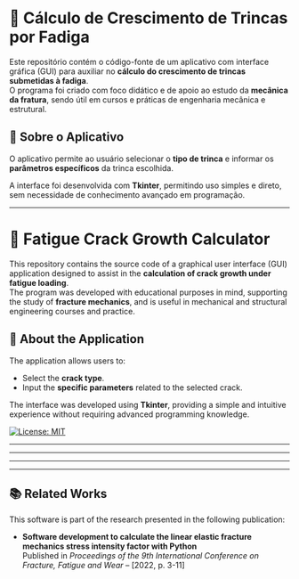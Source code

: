 # 🧩 Cálculo de Crescimento de Trincas por Fadiga

Este repositório contém o código-fonte de um aplicativo com interface gráfica (GUI) para auxiliar no **cálculo do crescimento de trincas submetidas à fadiga**.  
O programa foi criado com foco didático e de apoio ao estudo da **mecânica da fratura**, sendo útil em cursos e práticas de engenharia mecânica e estrutural.

## 📐 Sobre o Aplicativo

O aplicativo permite ao usuário selecionar o **tipo de trinca**  e informar os **parâmetros específicos** da trinca escolhida.
 

A interface foi desenvolvida com **Tkinter**, permitindo uso simples e direto, sem necessidade de conhecimento avançado em programação.

--------------------------------------------------------------------------------------------------------

# 🧩 Fatigue Crack Growth Calculator

This repository contains the source code of a graphical user interface (GUI) application designed to assist in the **calculation of crack growth under fatigue loading**.  
The program was developed with educational purposes in mind, supporting the study of **fracture mechanics**, and is useful in mechanical and structural engineering courses and practice.

## 📐 About the Application

The application allows users to:

- Select the **crack type**.
- Input the **specific parameters** related to the selected crack.

The interface was developed using **Tkinter**, providing a simple and intuitive experience without requiring advanced programming knowledge.

[![License: MIT](https://img.shields.io/badge/License-MIT-blue.svg)](LICENSE)

--------------------------------------------------------------------------------------------------------
--------------------------------------------------------------------------------------------------------
--------------------------------------------------------------------------------------------------------
--------------------------------------------------------------------------------------------------------

## 📚 Related Works

This software is part of the research presented in the following publication:

- **Software development to calculate the linear elastic fracture mechanics stress intensity factor with Python**  
  Published in *Proceedings of the 9th International Conference on Fracture, Fatigue and Wear* – [2022, p. 3-11]
